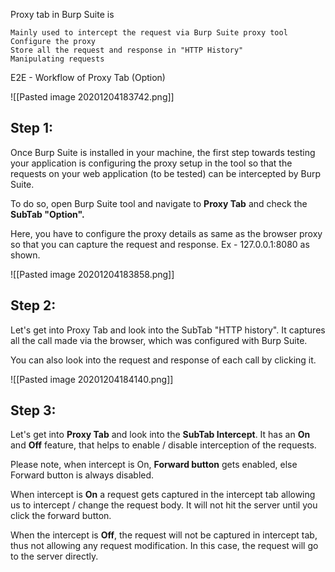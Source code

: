Proxy tab in Burp Suite is

    Mainly used to intercept the request via Burp Suite proxy tool
    Configure the proxy
    Store all the request and response in "HTTP History"
    Manipulating requests


E2E - Workflow of Proxy Tab (Option)

![[Pasted image 20201204183742.png]]

## Step 1:

Once Burp Suite is installed in your machine, the first step towards testing your application is configuring the proxy setup in the tool so that the requests on your web application (to be tested) can be intercepted by Burp Suite.

To do so, open Burp Suite tool and navigate to **Proxy Tab** and check the **SubTab "Option".**

Here, you have to configure the proxy details as same as the browser proxy so that you can capture the request and response. Ex - 127.0.0.1:8080 as shown.

![[Pasted image 20201204183858.png]]

## Step 2:

Let's get into Proxy Tab and look into the SubTab "HTTP history". It captures all the call made via the browser, which was configured with Burp Suite.

You can also look into the request and response of each call by clicking it.

![[Pasted image 20201204184140.png]]

## Step 3:

Let's get into **Proxy Tab** and look into the **SubTab Intercept**. It has an **On** and **Off** feature, that helps to enable / disable interception of the requests.

Please note, when intercept is On, **Forward button** gets enabled, else Forward button is always disabled.

When intercept is **On** a request gets captured in the intercept tab allowing us to intercept / change the request body. It will not hit the server until you click the forward button.

When the intercept is **Off**, the request will not be captured in intercept tab, thus not allowing any request modification. In this case, the request will go to the server directly.


